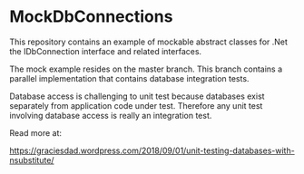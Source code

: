 # MockDbConnections

This repository contains an example of mockable abstract classes for .Net the IDbConnection interface and related interfaces. 

The mock example resides on the master branch.  This branch contains a parallel implementation that contains database integration tests.

Database access is challenging to unit test because databases exist separately from application code under test.  Therefore any unit test involving database access is really an integration test.

Read more at:

https://graciesdad.wordpress.com/2018/09/01/unit-testing-databases-with-nsubstitute/

